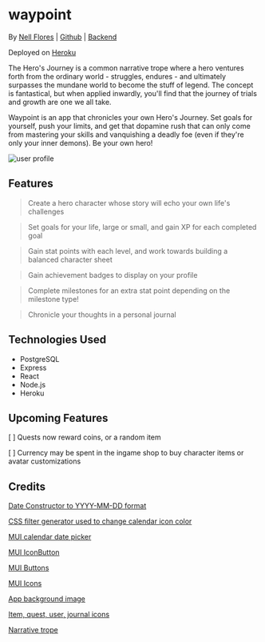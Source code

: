 # waypoint

By [Nell Flores](https://www.linkedin.com/mynetwork/) | [Github](https://github.com/nell-djmf) | [Backend](https://github.com/nell-djmf/waypoint_backend)

Deployed on [Heroku](https://waypoint-app.herokuapp.com/)

The Hero's Journey is a common narrative trope where a hero ventures forth from the ordinary world - struggles, endures - and ultimately surpasses the mundane world to become the stuff of legend. The concept is fantastical, but when applied inwardly, you'll find that the journey of trials and growth are one we all take.

Waypoint is an app that chronicles your own Hero's Journey. Set goals for yourself, push your limits, and get that dopamine rush that can only come from mastering your skills and vanquishing a deadly foe (even if they're only your inner demons). Be your own hero!

![user profile](https://i.imgur.com/xhnpdHp.png)

## Features

> Create a hero character whose story will echo your own life's challenges

> Set goals for your life, large or small, and gain XP for each completed goal

> Gain stat points with each level, and work towards building a balanced character sheet

> Gain achievement badges to display on your profile

> Complete milestones for an extra stat point depending on the milestone type!

> Chronicle your thoughts in a personal journal

## Technologies Used

- PostgreSQL
- Express
- React
- Node.js
- Heroku

## Upcoming Features

[ ] Quests now reward coins, or a random item

[ ] Currency may be spent in the ingame shop to buy character items or avatar customizations

## Credits

[Date Constructor to YYYY-MM-DD format](https://stackoverflow.com/questions/23593052/format-javascript-date-as-yyyy-mm-dd)

[CSS filter generator used to change calendar icon color](https://codepen.io/sosuke/pen/Pjoqqp)

[MUI calendar date picker](https://mui.com/x/react-date-pickers/getting-started/)

[MUI IconButton](https://mui.com/material-ui/react-button/#icon-button)

[MUI Buttons](https://mui.com/material-ui/react-button/#main-content)

[MUI Icons](https://mui.com/material-ui/material-icons/?query=clear)

[App background image](https://collections.leventhalmap.org/search/commonwealth:3f462s46z)

[Item, quest, user, journal icons](https://icons8.com/)

[Narrative trope](https://en.wikipedia.org/wiki/Hero%27s_journey)
